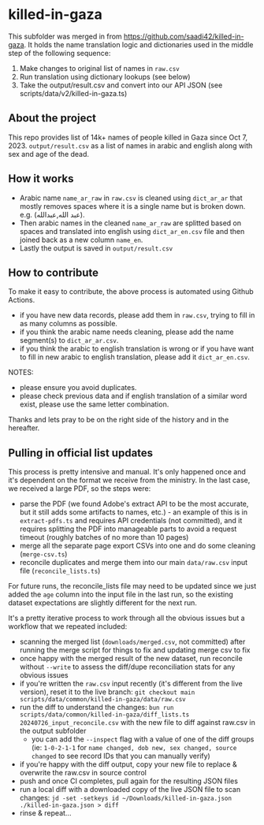 # killed-in-gaza

This subfolder was merged in from https://github.com/saadi42/killed-in-gaza. It holds the name translation logic and dictionaries used in the middle step of the following sequence:

1. Make changes to original list of names in `raw.csv`
2. Run translation using dictionary lookups (see below)
3. Take the output/result.csv and convert into our API JSON (see scripts/data/v2/killed-in-gaza.ts)

## About the project

This repo provides list of 14k+ names of people killed in Gaza since Oct 7, 2023.
`output/result.csv` as a list of names in arabic and english along with sex and age of the dead.

## How it works

- Arabic name `name_ar_raw` in `raw.csv` is cleaned using `dict_ar_ar` that mostly removes spaces where it is a single name but is broken down. e.g. (عبد الله,عبدالله).
- Then arabic names in the cleaned `name_ar_raw` are splitted based on spaces and translated into english using `dict_ar_en.csv` file and then joined back as a new column `name_en`.
- Lastly the output is saved in `output/result.csv`

## How to contribute

To make it easy to contribute, the above process is automated using Github Actions.

- if you have new data records, please add them in `raw.csv`, trying to fill in as many columns as possible.
- if you think the arabic name needs cleaning, please add the name segment(s) to `dict_ar_ar.csv`.
- if you think the arabic to english translation is wrong or if you have want to fill in new arabic to english translation, please add it `dict_ar_en.csv`.

NOTES:

- please ensure you avoid duplicates.
- please check previous data and if english translation of a similar word exist, please use the same letter combination.

Thanks and lets pray to be on the right side of the history and in the hereafter.

## Pulling in official list updates

This process is pretty intensive and manual. It's only happened once and it's dependent on the format we receive from the ministry. In the last case, we received a large PDF, so the steps were:

- parse the PDF (we found Adobe's extract API to be the most accurate, but it still adds some artifacts to names, etc.) - an example of this is in `extract-pdfs.ts` and requires API credentials (not committed), and it requires splitting the PDF into manageable parts to avoid a request timeout (roughly batches of no more than 10 pages)
- merge all the separate page export CSVs into one and do some cleaning (`merge-csv.ts`)
- reconcile duplicates and merge them into our main `data/raw.csv` input file (`reconcile_lists.ts`)

For future runs, the reconcile_lists file may need to be updated since we just added the `age` column into the input file in the last run, so the existing dataset expectations are slightly different for the next run.

It's a pretty iterative process to work through all the obvious issues but a workflow that we repeated included:

- scanning the merged list (`downloads/merged.csv`, not committed) after running the merge script for things to fix and updating merge csv to fix
- once happy with the merged result of the new dataset, run reconcile without `--write` to assess the diff/dupe reconciliation stats for any obvious issues
- if you're written the `raw.csv` input recently (it's different from the live version), reset it to the live branch: `git checkout main scripts/data/common/killed-in-gaza/data/raw.csv`
- run the diff to understand the changes: `bun run scripts/data/common/killed-in-gaza/diff_lists.ts 20240726_input_reconcile.csv` with the new file to diff against raw.csv in the output subfolder
  - you can add the `--inspect` flag with a value of one of the diff groups (ie: `1-0-2-1-1` for `name changed, dob new, sex changed, source changed` to see record IDs that you can manually verify)
- if you're happy with the diff output, copy your new file to replace & overwrite the raw.csv in source control
- push and once CI completes, pull again for the resulting JSON files
- run a local diff with a downloaded copy of the live JSON file to scan changes: `jd -set -setkeys id ~/Downloads/killed-in-gaza.json ./killed-in-gaza.json > diff`
- rinse & repeat...
